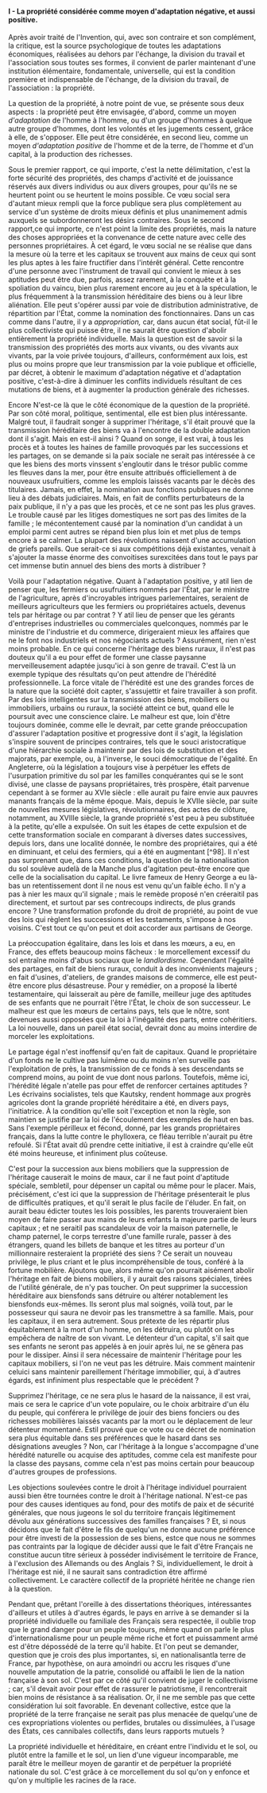 #### I - La propriété considérée comme moyen d'adaptation négative, et aussi positive.

Après avoir traité de l'Invention, qui, avec son contraire et son complément, la critique, est la source psychologique de toutes les adaptations économiques, réalisées au dehors par l'échange, la division du travail et l'association sous toutes ses formes, il convient de parler maintenant d'une institution élémentaire, fondamentale, universelle, qui est la condition première et indispensable de l'échange, de la division du travail, de l'association : la propriété.

La question de la propriété, à notre point de vue, se présente sous deux aspects : la propriété peut être envisagée, d'abord, comme un moyen _d'adaptation_ de l'homme à l'homme, ou d'un groupe d'hommes à quelque autre groupe d'hommes, dont les volontés et les jugements cessent, grâce à elle, de s'opposer. Elle peut être considérée, en second lieu, comme un moyen _d'adaptation positive_ de l'homme et de la terre, de l'homme et d'un capital, à la production des richesses.

Sous le premier rapport, ce qui importe, c'est la nette délimitation, c'est la forte sécurité des propriétés, des champs d'activité et de jouissance réservés aux divers individus ou aux divers groupes, pour qu'ils ne se heurtent point ou se heurtent le moins possible. Ce vœu social sera d'autant mieux rempli que la force publique sera plus complètement au service d'un système de droits mieux définis et plus unanimement admis auxquels se subordonneront les désirs contraires. Sous le second rapport,ce qui importe, ce n'est point la limite des propriétés, mais la nature des choses appropriées et la convenance de cette nature avec celle des personnes propriétaires. À cet égard, le vœu social ne se réalise que dans la mesure où la terre et les capitaux se trouvent aux mains de ceux qui sont les plus aptes à les faire fructifier dans l'intérêt général. Cette rencontre d'une personne avec l'instrument de travail qui convient le mieux à ses aptitudes peut être due, parfois, assez rarement, à la conquête et à la spoliation du vaincu, bien plus rarement encore au jeu et à la spéculation, le plus fréquemment à la transmission héréditaire des biens ou à leur libre aliénation. Elle peut s'opérer aussi par voie de distribution administrative, de répartition par l'État, comme la nomination des fonctionnaires. Dans un cas comme dans l'autre, il y a _appropriation,_ car, dans aucun état social, fût-il le plus collectiviste qui puisse être, il ne saurait être question d'abolir entièrement la propriété individuelle. Mais la question est de savoir si la transmission des propriétés des morts aux vivants, ou des vivants aux vivants, par la voie privée toujours, d'ailleurs, conformément aux lois, est plus ou moins propre que leur transmission par la voie publique et officielle, par décret, à obtenir le maximum d'adaptation négative et d'adaptation positive, c'est-à-dire à diminuer les conflits individuels résultant de ces mutations de biens, et à augmenter la production générale des richesses.

Encore N'est-ce là que le côté économique de la question de la propriété. Par son côté moral, politique, sentimental, elle est bien plus intéressante. Malgré tout, il faudrait songer à supprimer l'héritage, s'il était prouvé que la transmission héréditaire des biens va à l'encontre de la double adaptation dont il s'agit. Mais en est-il ainsi ? Quand on songe, il est vrai, à tous les procès et à toutes les haines de famille provoqués par les successions et les partages, on se demande si la paix sociale ne serait pas intéressée à ce que les biens des morts vinssent s'engloutir dans le trésor public comme les fleuves dans la mer, pour être ensuite attribués officiellement à de nouveaux usufruitiers, comme les emplois laissés vacants par le décès des titulaires. Jamais, en effet, la nomination aux fonctions publiques ne donne lieu à des débats judiciaires. Mais, en fait de conflits perturbateurs de la paix publique, il n'y a pas que les procès, et ce ne sont pas les plus graves. Le trouble causé par les litiges domestiques ne sort pas des limites de la famille ; le mécontentement causé par la nomination d'un candidat à un emploi parmi cent autres se répand bien plus loin et met plus de temps encore à se calmer. La plupart des révolutions naissent d'une accumulation de griefs pareils. Que serait-ce si aux compétitions déjà existantes, venait à s'ajouter la masse énorme des convoitises surexcitées dans tout le pays par cet immense butin annuel des biens des morts à distribuer ?

Voilà pour l'adaptation négative. Quant à l'adaptation positive, y atil lien de penser que, les fermiers ou usufruitiers nommés par l'État, par le ministre de l'agriculture, après d'incroyables intrigues parlementaires, seraient de meilleurs agriculteurs que les fermiers ou propriétaires actuels, devenus tels par héritage ou par contrat ? Y atil lieu de penser que les gérants d'entreprises industrielles ou commerciales quelconques, nommés par le ministre de l'industrie et du commerce, dirigeraient mieux les affaires que ne le font nos industriels et nos négociants actuels ? Assurément, rien n'est moins probable. En ce qui concerne l'héritage des biens ruraux, il n'est pas douteux qu'il a eu pour effet de former une classe paysanne merveilleusement adaptée jusqu'ici à son genre de travail. C'est là un exemple typique des résultats qu'on peut attendre de l'hérédité professionnelle. La force vitale de l'hérédité est une des grandes forces de la nature que la société doit capter, s'assujettir et faire travailler à son profit. Par des lois intelligentes sur la transmission des biens, mobiliers ou immobiliers, urbains ou ruraux, la société atteint ce but, quand elle le poursuit avec une conscience claire. Le malheur est que, loin d'être toujours dominée, comme elle le devrait, par cette grande préoccupation d'assurer l'adaptation positive et progressive dont il s'agit, la législation s'inspire souvent de principes contraires, tels que le souci aristocratique d'une hiérarchie sociale à maintenir par des lois de substitution et des majorats, par exemple, ou, à l'inverse, le souci démocratique de l'égalité. En Angleterre, où la législation a toujours vise à perpétuer les effets de l'usurpation primitive du sol par les familles conquérantes qui se le sont divisé, une classe de paysans propriétaires, très prospère, était parvenue cependant à se former au XVIe siècle : elle aurait pu faire envie aux pauvres manants français de la même époque. Mais, depuis le XVIIe siècle, par suite de nouvelles mesures législatives, révolutionnaires, des actes de clôture, notamment, au XVIIIe siècle, la grande propriété s'est peu à peu substituée à la petite, qu'elle a expulsée. On suit les étapes de cette expulsion et de cette transformation sociale en comparant à diverses dates successives, depuis lors, dans une localité donnée, le nombre des propriétaires, qui a été en diminuant, et celui des fermiers, qui a été en augmentant [^98]. Il n'est pas surprenant que, dans ces conditions, la question de la nationalisation du sol soulève audelà de la Manche plus d'agitation peut-être encore que celle de la socialisation du capital. Le livre fameux de Henry George a eu là-bas un retentissement dont il ne nous est venu qu'un faible écho. Il n'y a pas à nier les maux qu'il signale ; mais le remède proposé n'en créeraitil pas directement, et surtout par ses contrecoups indirects, de plus grands encore ? Une transformation profonde du droit de propriété, au point de vue des lois qui règlent les successions et les testaments, s'impose à nos voisins. C'est tout ce qu'on peut et doit accorder aux partisans de George.

La préoccupation égalitaire, dans les lois et dans les mœurs, a eu, en France, des effets beaucoup moins fâcheux : le morcellement excessif du sol entraîne moins d'abus sociaux que le _landlordisme._ Cependant l'égalité des partages, en fait de biens ruraux, conduit à des inconvénients majeurs ; en fait d'usines, d'ateliers, de grandes maisons de commerce, elle est peut-être encore plus désastreuse. Pour y remédier, on a proposé la liberté testamentaire, qui laisserait au père de famille, meilleur juge des aptitudes de ses enfants que ne pourrait l'être l'État, le choix de son successeur. Le malheur est que les mœurs de certains pays, tels que le nôtre, sont devenues aussi opposées que la loi à l'inégalité des parts, entre cohéritiers. La loi nouvelle, dans un pareil état social, devrait donc au moins interdire de morceler les exploitations.

Le partage égal n'est inoffensif qu'en fait de capitaux. Quand le propriétaire d'un fonds ne le cultive pas luimême ou du moins n'en surveille pas l'exploitation de près, la transmission de ce fonds à ses descendants se comprend moins, au point de vue dont nous parlons. Toutefois, même ici, l'hérédité légale n'atelle pas pour effet de renforcer certaines aptitudes ? Les écrivains socialistes, tels que Kautsky, rendent hommage aux progrès agricoles dont la grande propriété héréditaire a été, en divers pays, l'initiatrice. À la condition qu'elle soit l'exception et non la règle, son maintien se justifie par la loi de l'écoulement des exemples de haut en bas. Sans l'exemple périlleux et fécond, donné, par les grands propriétaires français, dans la lutte contre le phylloxera, ce fléau terrible n'aurait pu être refoulé. Si l'État avait dû prendre cette initiative, il est à craindre qu'elle eût été moins heureuse, et infiniment plus coûteuse.

C'est pour la succession aux biens mobiliers que la suppression de l'héritage causerait le moins de maux, car il ne faut point d'aptitude spéciale, sembletil, pour dépenser un capital ou même pour le placer. Mais, précisément, c'est ici que la suppression de l'héritage présenterait le plus de difficultés pratiques, et qu'il serait le plus facile de l'éluder. En fait, on aurait beau édicter toutes les lois possibles, les parents trouveraient bien moyen de faire passer aux mains de leurs enfants la majeure partie de leurs capitaux ; et ne seraitil pas scandaleux de voir la maison paternelle, le champ paternel, le corps terrestre d'une famille rurale, passer à des étrangers, quand les billets de banque et les titres au porteur d'un millionnaire resteraient la propriété des siens ? Ce serait un nouveau privilège, le plus criant et le plus incompréhensible de tous, conféré à la fortune mobilière. Ajoutons que, alors même qu'on pourrait aisément abolir l'héritage en fait de biens mobiliers, il y aurait des raisons spéciales, tirées de l'utilité générale, de n'y pas toucher. On peut supprimer la succession héréditaire aux biensfonds sans détruire ou altérer notablement les biensfonds eux-mêmes. Ils seront plus mal soignés, voilà tout, par le possesseur qui saura ne devoir pas les transmettre à sa famille. Mais, pour les capitaux, il en sera autrement. Sous prétexte de les répartir plus équitablement à la mort d'un homme, on les détruira, ou plutôt on les empêchera de naître de son vivant. Le détenteur d'un capital, s'il sait que ses enfants ne seront pas appelés à en jouir après lui, ne se gênera pas pour le dissiper. Ainsi il sera nécessaire de maintenir l'héritage pour les capitaux mobiliers, si l'on ne veut pas les détruire. Mais comment maintenir celuici sans maintenir pareillement l'héritage immobilier, qui, à d'autres égards, est infiniment plus respectable que le précédent ?

Supprimez l'héritage, ce ne sera plus le hasard de la naissance, il est vrai, mais ce sera le caprice d'un vote populaire, ou le choix arbitraire d'un élu du peuple, qui conférera le privilège de jouir des biens fonciers ou des richesses mobilières laissés vacants par la mort ou le déplacement de leur détenteur momentané. Estil prouvé que ce vote ou ce décret de nomination sera plus équitable dans ses préférences que le hasard dans ses désignations aveugles ? Non, car l'héritage à la longue s'accompagne d'une hérédité naturelle ou acquise des aptitudes, comme cela est manifeste pour la classe des paysans, comme cela n'est pas moins certain pour beaucoup d'autres groupes de professions.

Les objections soulevées contre le droit à l'héritage individuel pourraient aussi bien être tournées contre le droit à l'héritage national. N'est-ce pas pour des causes identiques au fond, pour des motifs de paix et de sécurité générales, que nous jugeons le sol du territoire français légitimement dévolu aux générations successives des familles françaises ? Et, si nous décidons que le fait d'être le fils de quelqu'un ne donne aucune préférence pour être investi de la possession de ses biens, estce que nous ne sommes pas contraints par la logique de décider aussi que le fait d'être Français ne constitue aucun titre sérieux à posséder indivisément le territoire de France, à l'exclusion des Allemands ou des Anglais ? Si, individuellement, le droit à l'héritage est nié, il ne saurait sans contradiction être affirmé collectivement. Le caractère collectif de la propriété héritée ne change rien à la question.

Pendant que, prêtant l'oreille à des dissertations théoriques, intéressantes d'ailleurs et utiles à d'autres égards, le pays en arrive à se demander si la propriété individuelle ou familiale des Français sera respectée, il oublie trop que le grand danger pour un peuple toujours, même quand on parle le plus d'internationalisme pour un peuple même riche et fort et puissamment armé est d'être dépossédé de la terre qu'il habite. Et l'on peut se demander, question que je crois des plus importantes, si, en nationalisantla terre de France, par hypothèse, on aura amoindri ou accru les risques d'une nouvelle amputation de la patrie, consolidé ou affaibli le lien de la nation française à son sol. C'est par ce côté qu'il convient de juger le collectivisme ; car, s'il devait avoir pour effet de rassurer le patriotisme, il rencontrerait bien moins de résistance à sa réalisation. Or, il ne me semble pas que cette considération lui soit favorable. En devenant collective, estce que la propriété de la terre française ne serait pas plus menacée de quelqu'une de ces expropriations violentes ou perfides, brutales ou dissimulées, à l'usage des États, ces cannibales collectifs, dans leurs rapports mutuels ?

La propriété individuelle et héréditaire, en créant entre l'individu et le sol, ou plutôt entre la famille et le sol, un lien d'une vigueur incomparable, me paraît être le meilleur moyen de garantir et de perpétuer la propriété nationale du sol. C'est grâce à ce morcellement du sol qu'on y enfonce et qu'on y multiplie les racines de la race.
